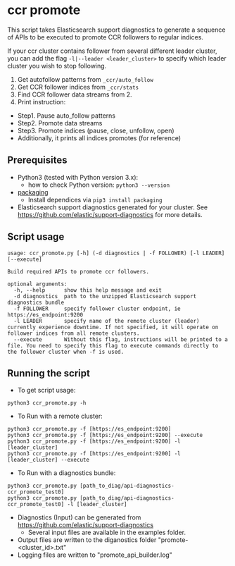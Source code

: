 # ccr promote

This script takes Elasticsearch support diagnostics to generate a sequence of APIs to be executed to promote CCR followers to regular indices.

If your ccr cluster contains follower from several different leader cluster, you can add the flag `-l|--leader <leader_cluster>` to specify which leader cluster you wish to stop following.
   
1. Get autofollow patterns from `_ccr/auto_follow` 
2. Get CCR follower indices from `_ccr/stats` 
3. Find CCR follower data streams from 2.
4. Print instruction:
- Step1. Pause auto_follow patterns
- Step2. Promote data streams
- Step3. Promote indices (pause, close, unfollow, open)
- Additionally, it prints all indices promotes (for reference)

## Prerequisites
- Python3 (tested with Python version 3.x):
  - how to check Python version: `python3 --version`
- [packaging](https://pypi.org/project/packaging/)
  - Install dependices via `pip3 install packaging`
- Elasticsearch support diagnostics generated for your cluster. See https://github.com/elastic/support-diagnostics for more details.


## Script usage
```
usage: ccr_promote.py [-h] (-d diagnostics | -f FOLLOWER) [-l LEADER] [--execute]

Build required APIs to promote ccr followers.

optional arguments:
  -h, --help      show this help message and exit
  -d diagnostics  path to the unzipped Elasticsearch support diagnostics bundle
  -f FOLLOWER     specify follower cluster endpoint, ie https://es_endpoint:9200
  -l LEADER       specify name of the remote cluster (leader) currently experience downtime. If not specified, it will operate on follower indices from all remote clusters.
  --execute       Without this flag, instructions will be printed to a file. You need to specify this flag to execute commands directly to the follower cluster when -f is used.
```

## Running the script

- To get script usage:
```
python3 ccr_promote.py -h
```

- To Run with a remote cluster:
```
python3 ccr_promote.py -f [https://es_endpoint:9200]
python3 ccr_promote.py -f [https://es_endpoint:9200] --execute
python3 ccr_promote.py -f [https://es_endpoint:9200] -l [leader_cluster]
python3 ccr_promote.py -f [https://es_endpoint:9200] -l [leader_cluster] --execute
```

-   To Run with a diagnostics bundle:
```
python3 ccr_promote.py [path_to_diag/api-diagnostics-ccr_promote_test0]
python3 ccr_promote.py [path_to_diag/api-diagnostics-ccr_promote_test0] -l [leader_cluster]
```

- Diagnostics (Input) can be generated from https://github.com/elastic/support-diagnostics
  - Several input files are available in the examples folder.
- Output files are written to the diganostics folder "promote-<cluster_id>.txt"
- Logging files are written to "promote_api_builder.log"
